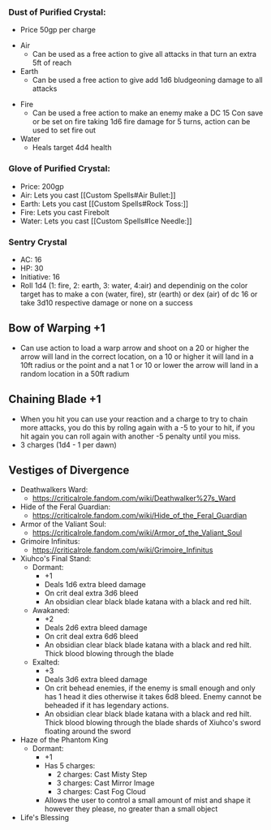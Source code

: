 ### Dust of Purified Crystal:
* Price 50gp per charge
- Air
	- Can be used as a free action to give all attacks in that turn an extra 5ft of reach
- Earth
	* Can be used a free action to give add 1d6 bludgeoning damage to all attacks
* Fire
	* Can be used a free action to make an enemy make a DC 15 Con save or be set on fire taking 1d6 fire damage for 5 turns, action can be used to set fire out
* Water
	* Heals target 4d4 health

### Glove of Purified Crystal:
* Price: 200gp
* Air: Lets you cast [[Custom Spells#Air Bullet:]]
* Earth: Lets you cast [[Custom Spells#Rock Toss:]]
* Fire: Lets you cast Firebolt
* Water: Lets you cast [[Custom Spells#Ice Needle:]]

### Sentry Crystal
- AC: 16
- HP: 30
- Initiative: 16
- Roll 1d4 (1: fire, 2: earth, 3: water, 4:air) and dependinig on the color target has to make a con (water, fire), str (earth) or dex (air) of dc 16 or take 3d10 respective damage or none on a success

## Bow of Warping +1
- Can use action to load a warp arrow and shoot on a 20 or higher the arrow will land in the correct location, on a 10 or higher it will land in a 10ft radius or the point and a nat 1 or 10 or lower the arrow will land in a random location in a 50ft radium

## Chaining Blade +1
- When you hit you can use your reaction and a charge to try to chain more attacks, you do this by rollng again with a -5 to your to hit, if you hit again you can roll again with another -5 penalty until you miss.
- 3 charges (1d4 - 1 per dawn)

## Vestiges of Divergence
- Deathwalkers Ward:
	- https://criticalrole.fandom.com/wiki/Deathwalker%27s_Ward 
- Hide of the Feral Guardian:
	- https://criticalrole.fandom.com/wiki/Hide_of_the_Feral_Guardian
- Armor of the Valiant Soul:
	- https://criticalrole.fandom.com/wiki/Armor_of_the_Valiant_Soul
- Grimoire Infinitus:
	- https://criticalrole.fandom.com/wiki/Grimoire_Infinitus
- Xiuhco's Final Stand:
	- Dormant:
		- +1
		- Deals 1d6 extra bleed damage
		- On crit deal extra 3d6 bleed
		- An obsidian clear black blade katana with a black and red hilt.
	- Awakaned:
		- +2
		- Deals 2d6 extra bleed damage
		- On crit deal extra 6d6 bleed
		- An obsidian clear black blade katana with a black and red hilt. Thick blood blowing through the blade
	- Exalted:
		- +3
		- Deals 3d6 extra bleed damage
		- On crit behead enemies, if the enemy is small enough and only has 1 head it dies otherwise it takes 6d8 bleed. Enemy cannot be beheaded if it has legendary actions.
		- An obsidian clear black blade katana with a black and red hilt. Thick blood blowing through the blade shards of Xiuhco's sword floating around the sword
- Haze of the Phantom King
	- Dormant:
		- +1
		- Has 5 charges:
			- 2 charges: Cast Misty Step
			- 3 charges: Cast Mirror Image
			- 3 charges: Cast Fog Cloud
		- Allows the user to control a small amount of mist and shape it however they please, no greater than a small object
- Life's Blessing